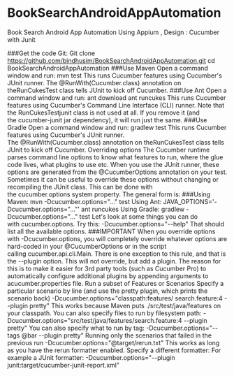 # BookSearchAndroidAppAutomation
Book Search Android App Automation Using Appium , Design : Cucumber with Junit

###Get the code
Git:
Git clone https://github.com/bindhusim/BookSearchAndroidAppAutomation.git
cd BookSearchAndroidAppAutomation
###Use Maven
Open a command window and run:
mvn test
This runs Cucumber features using Cucumber's JUnit runner. The @RunWith(Cucumber.class) annotation on theRunCukesTest class tells JUnit to kick off Cucumber.
###Use Ant
Open a command window and run:
ant download
ant runcukes
This runs Cucumber features using Cucumber's Command Line Interface (CLI) runner. Note that the RunCukesTestjunit class is not used at all. If you remove it (and the cucumber-junit jar dependency), it will run just the same.
###Use Gradle
Open a command window and run:
gradlew test
This runs Cucumber features using Cucumber's JUnit runner. The @RunWith(Cucumber.class) annotation on theRunCukesTest class tells JUnit to kick off Cucumber.
Overriding options
The Cucumber runtime parses command line options to know what features to run, where the glue code lives, what plugins to use etc. When you use the JUnit runner, these options are generated from the @CucumberOptions annotation on your test.
Sometimes it can be useful to override these options without changing or recompiling the JUnit class. This can be done with the cucumber.options system property. The general form is:
###Using Maven:
mvn -Dcucumber.options="..." test
Using Ant:
JAVA_OPTIONS='-Dcucumber.options="..."' ant runcukes
Using Gradle:
gradlew -Dcucumber.options="..." test
Let's look at some things you can do with cucumber.options. Try this:
-Dcucumber.options="--help"
That should list all the available options.
###IMPORTANT
When you override options with -Dcucumber.options, you will completely override whatever options are hard-coded in your @CucumberOptions or in the script calling cucumber.api.cli.Main. There is one exception to this rule, and that is the --plugin option. This will not override, but add a plugin. The reason for this is to make it easier for 3rd party tools (such as Cucumber Pro) to automatically configure additional plugins by appending arguments to acucumber.properties file.
Run a subset of Features or Scenarios
Specify a particular scenario by line (and use the pretty plugin, which prints the scenario back)
-Dcucumber.options="classpath:features/ search.feature:4 --plugin pretty"
This works because Maven puts ./src/test/java/features on your classpath. You can also specify files to run by filesystem path:
-Dcucumber.options="src/test/java/features/search.feature:4 --plugin pretty"
You can also specify what to run by tag:
-Dcucumber.options="--tags @bar --plugin pretty"
Running only the scenarios that failed in the previous run
-Dcucumber.options="@target/rerun.txt"
This works as long as you have the rerun formatter enabled.
Specify a different formatter:
For example a JUnit formatter:
-Dcucumber.options="--plugin junit:target/cucumber-junit-report.xml"


